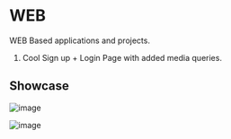 # WEB

WEB Based applications and projects.

1. Cool Sign up + Login Page with added media queries.

## Showcase

![image](https://user-images.githubusercontent.com/53911515/215988627-e5a30fb1-d711-40f2-8913-52d7b1983064.png)

![image](https://user-images.githubusercontent.com/53911515/215988959-f8dfd130-98c9-4c68-b963-c2fbc143c9b7.png)
